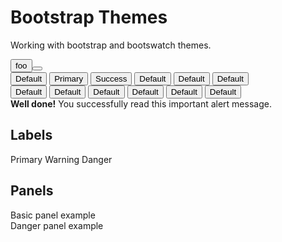 # Bootstrap Themes

Working with bootstrap and bootswatch themes.
<div>
<button>foo<button>
</div>
<div>
<button type="button" class="btn btn-lg btn-default">Default</button>
<button type="button" class="btn btn-lg btn-primary">Primary</button>
<button type="button" class="btn btn-lg btn-success">Success</button>
<button type="button" class="btn btn-lg btn-info">Default</button>
<button type="button" class="btn btn-lg btn-warning">Default</button>
<button type="button" class="btn btn-lg btn-danger">Default</button>
</div>

<div>
<button type="button" class="btn btn-xs btn-default">Default</button>
<button type="button" class="btn btn-xs btn-primary">Default</button>
<button type="button" class="btn btn-xs btn-success">Default</button>
<button type="button" class="btn btn-xs btn-info">Default</button>
<button type="button" class="btn btn-xs btn-warning">Default</button>
<button type="button" class="btn btn-xs btn-danger">Default</button>
</div>

<div class = "padded>"
<div class="alert alert-success" role="alert">
  <strong>Well done!</strong> You successfully read this important alert message.
</div>
</div>

## Labels
<span class="label label-default">Primary</span>
<span class="label label-primary">Warning</span>
<span class="label label-danger">Danger</span>

## Panels
<div class="panel panel-default">
  <div class="panel-body">
    Basic panel example
  </div>
</div>

<div class="panel panel-danger">
  <div class="panel-body">
    Danger panel example
  </div>
</div>
